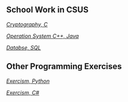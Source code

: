 ## School Work in CSUS




*[Cryptography,  C](https://github.com/aryue123321/school/tree/master/crypto)* 

*[Operation System  C++, Java](https://github.com/aryue123321/school/tree/master/OS)*

*[Databse, SQL](https://github.com/aryue123321/school/tree/master/Database)*



## Other Programming Exercises
*[Exercism,  Python](https://github.com/aryue123321/exercism/tree/master/python)*

*[Exercism,  C#](https://github.com/aryue123321/exercism/tree/master/csharp)*
